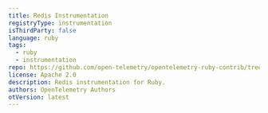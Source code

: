 ```yaml
---
title: Redis Instrumentation
registryType: instrumentation
isThirdParty: false
language: ruby
tags:
  - ruby
  - instrumentation
repo: https://github.com/open-telemetry/opentelemetry-ruby-contrib/tree/main/instrumentation/redis
license: Apache 2.0
description: Redis instrumentation for Ruby.
authors: OpenTelemetry Authors
otVersion: latest
---
```

